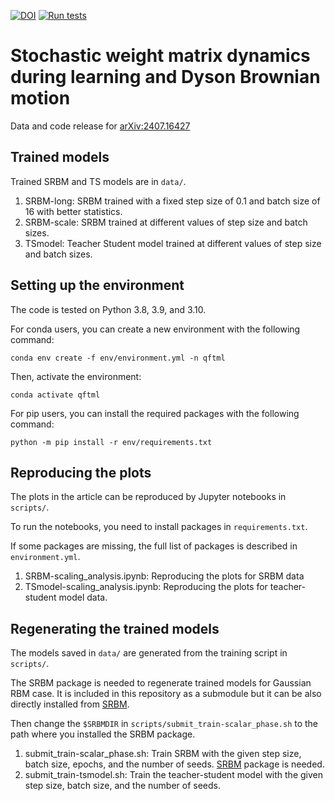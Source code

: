 [![DOI](https://zenodo.org/badge/837909488.svg)](https://zenodo.org/doi/10.5281/zenodo.13294081)
[![Run tests](https://github.com/chanjure/Stochastic_weight_matrix_dynamics_during_learning_and_Dyson_Brownian_motion-data_release/actions/workflows/pytest.yaml/badge.svg?event=push)](https://github.com/chanjure/Stochastic_weight_matrix_dynamics_during_learning_and_Dyson_Brownian_motion-data_release/actions/workflows/pytest.yaml)

# Stochastic weight matrix dynamics during learning and Dyson Brownian motion

Data and code release for [arXiv:2407.16427](https://arxiv.org/abs/2407.16427)

Trained models
--------------

Trained SRBM and TS models are in ```data/```.

1. SRBM-long: SRBM trained with a fixed step size of 0.1 and batch size of 16 with better statistics.
2. SRBM-scale: SRBM trained at different values of step size and batch sizes.
3. TSmodel: Teacher Student model trained at different values of step size and batch sizes.

Setting up the environment
--------------------------

The code is tested on Python 3.8, 3.9, and 3.10.

For conda users, you can create a new environment with the following command:

```conda env create -f env/environment.yml -n qftml```

Then, activate the environment:

```conda activate qftml```

For pip users, you can install the required packages with the following command:

```python -m pip install -r env/requirements.txt```

Reproducing the plots
---------------------

The plots in the article can be reproduced by Jupyter notebooks in ```scripts/```.

To run the notebooks, you need to install packages in ```requirements.txt```.

If some packages are missing, the full list of packages is described in ```environment.yml```.

1. SRBM-scaling_analysis.ipynb: Reproducing the plots for SRBM data
2. TSmodel-scaling_analysis.ipynb: Reproducing the plots for teacher-student model data.

Regenerating the trained models
-------------------------------

The models saved in ```data/``` are generated from the training script in ```scripts/```.

The SRBM package is needed to regenerate trained models for Gaussian RBM case.
It is included in this repository as a submodule but it can be also directly installed from [SRBM](https://github.com/chanjure/SRBM).

Then change the ```$SRBMDIR``` in ```scripts/submit_train-scalar_phase.sh``` to the path where you installed the SRBM package.


1. submit_train-scalar_phase.sh: Train SRBM with the given step size, batch size, epochs, and the number of seeds. [SRBM](https://github.com/chanjure/SRBM) package is needed.
2. submit_train-tsmodel.sh: Train the teacher-student model with the given step size, batch size, and the number of seeds. 

